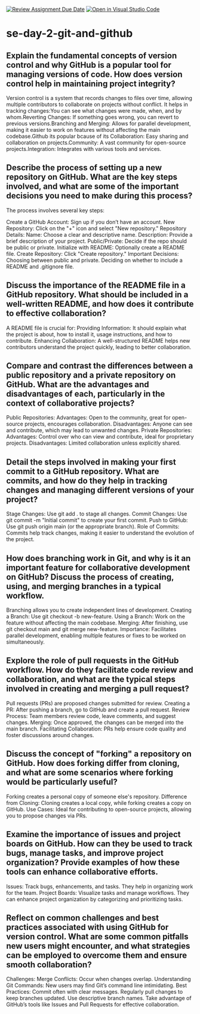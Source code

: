 [![Review Assignment Due Date](https://classroom.github.com/assets/deadline-readme-button-22041afd0340ce965d47ae6ef1cefeee28c7c493a6346c4f15d667ab976d596c.svg)](https://classroom.github.com/a/8wgCKhpZ)
[![Open in Visual Studio Code](https://classroom.github.com/assets/open-in-vscode-2e0aaae1b6195c2367325f4f02e2d04e9abb55f0b24a779b69b11b9e10269abc.svg)](https://classroom.github.com/online_ide?assignment_repo_id=15761468&assignment_repo_type=AssignmentRepo)
# se-day-2-git-and-github
## Explain the fundamental concepts of version control and why GitHub is a popular tool for managing versions of code. How does version control help in maintaining project integrity?
Version control is a system that records changes to files over time, allowing multiple contributors to collaborate on projects without conflict. It helps in tracking changes:You can see what changes were made, when, and by whom.Reverting Changes: If something goes wrong, you can revert to previous versions.Branching and Merging: Allows for parallel development, making it easier to work on features without affecting the main codebase.Github its popular bcause of its Collaboration: Easy sharing and collaboration on projects.Community: A vast community for open-source projects.Integration: Integrates with various tools and services.
## Describe the process of setting up a new repository on GitHub. What are the key steps involved, and what are some of the important decisions you need to make during this process?
The process involves several key steps:

Create a GitHub Account: Sign up if you don’t have an account.
New Repository: Click on the "+" icon and select "New repository."
Repository Details:
Name: Choose a clear and descriptive name.
Description: Provide a brief description of your project.
Public/Private: Decide if the repo should be public or private.
Initialize with README: Optionally create a README file.
Create Repository: Click "Create repository."
Important Decisions:
Choosing between public and private.
Deciding on whether to include a README and .gitignore file.

## Discuss the importance of the README file in a GitHub repository. What should be included in a well-written README, and how does it contribute to effective collaboration?
A README file is crucial for:
Providing Information: It should explain what the project is about, how to install it, usage instructions, and how to contribute.
Enhancing Collaboration: A well-structured README helps new contributors understand the project quickly, leading to better collaboration.

## Compare and contrast the differences between a public repository and a private repository on GitHub. What are the advantages and disadvantages of each, particularly in the context of collaborative projects?
Public Repositories:
Advantages: Open to the community, great for open-source projects, encourages collaboration.
Disadvantages: Anyone can see and contribute, which may lead to unwanted changes.
Private Repositories:
Advantages: Control over who can view and contribute, ideal for proprietary projects.
Disadvantages: Limited collaboration unless explicitly shared.

## Detail the steps involved in making your first commit to a GitHub repository. What are commits, and how do they help in tracking changes and managing different versions of your project?
Stage Changes: Use git add . to stage all changes.
Commit Changes: Use git commit -m "Initial commit" to create your first commit.
Push to GitHub: Use git push origin main (or the appropriate branch).
Role of Commits: Commits help track changes, making it easier to understand the evolution of the project.

## How does branching work in Git, and why is it an important feature for collaborative development on GitHub? Discuss the process of creating, using, and merging branches in a typical workflow.
Branching allows you to create independent lines of development.
Creating a Branch: Use git checkout -b new-feature.
Using a Branch: Work on the feature without affecting the main codebase.
Merging: After finishing, use git checkout main and git merge new-feature.
Importance: Facilitates parallel development, enabling multiple features or fixes to be worked on simultaneously.

## Explore the role of pull requests in the GitHub workflow. How do they facilitate code review and collaboration, and what are the typical steps involved in creating and merging a pull request?
Pull requests (PRs) are proposed changes submitted for review.
Creating a PR: After pushing a branch, go to GitHub and create a pull request.
Review Process: Team members review code, leave comments, and suggest changes.
Merging: Once approved, the changes can be merged into the main branch.
Facilitating Collaboration: PRs help ensure code quality and foster discussions around changes.


## Discuss the concept of "forking" a repository on GitHub. How does forking differ from cloning, and what are some scenarios where forking would be particularly useful?
Forking creates a personal copy of someone else's repository.
Difference from Cloning: Cloning creates a local copy, while forking creates a copy on GitHub.
Use Cases: Ideal for contributing to open-source projects, allowing you to propose changes via PRs.
## Examine the importance of issues and project boards on GitHub. How can they be used to track bugs, manage tasks, and improve project organization? Provide examples of how these tools can enhance collaborative efforts.
Issues: Track bugs, enhancements, and tasks. They help in organizing work for the team.
Project Boards: Visualize tasks and manage workflows. They can enhance project organization by categorizing and prioritizing tasks.

## Reflect on common challenges and best practices associated with using GitHub for version control. What are some common pitfalls new users might encounter, and what strategies can be employed to overcome them and ensure smooth collaboration?
Challenges:
Merge Conflicts: Occur when changes overlap.
Understanding Git Commands: New users may find Git’s command line intimidating.
Best Practices:
Commit often with clear messages.
Regularly pull changes to keep branches updated.
Use descriptive branch names.
Take advantage of GitHub’s tools like Issues and Pull Requests for effective collaboration.